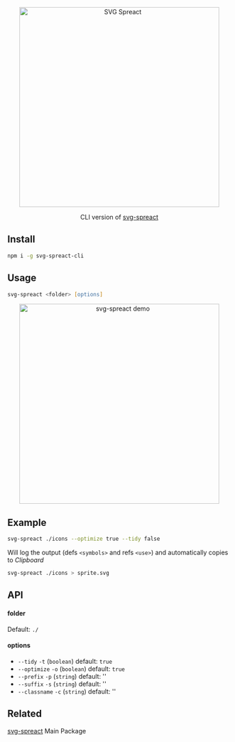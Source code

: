 <p align="center">
  <img alt="SVG Spreact" title="SVG Spreact" src="https://cdn.rawgit.com/elrumordelaluz/svg-spreact/2b58118b/logo.svg" width="450">
</p>

<p align="center">
  CLI version of <a href="https://github.com/elrumordelaluz/svg-spreact">svg-spreact</a> 
</p>

## Install

```zsh
npm i -g svg-spreact-cli
```

## Usage

```zsh
svg-spreact <folder> [options]
```

<p align="center">
  <img alt="svg-spreact demo" title="svg-spreact demo" src="https://cdn.rawgit.com/elrumordelaluz/svg-spreact-cli/87a503e8/demo.gif" width="450">
</p>

## Example

```zsh
svg-spreact ./icons --optimize true --tidy false
```

Will log the output (defs `<symbols>` and refs `<use>`) and automatically copies to _Clipboard_

```zsh
svg-spreact ./icons > sprite.svg
```

## API

#### folder

Default: `./`

#### options

* `--tidy` `-t` (`boolean`) default: `true`
* `--optimize` `-o` (`boolean`) default: `true`
* `--prefix` `-p` (`string`) default: ''
* `--suffix` `-s` (`string`) default: ''
* `--classname` `-c` (`string`) default: ''

## Related

[svg-spreact](https://github.com/elrumordelaluz/svg-spreact) Main Package
